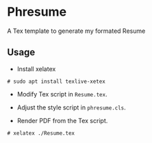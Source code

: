 # Phresume

A Tex template to generate my formated Resume

## Usage

* Install xelatex

```
# sudo apt install texlive-xetex
```

* Modify Tex script in `Resume.tex`.

* Adjust the style script in `phresume.cls`.

* Render PDF from the Tex script.

```
# xelatex ./Resume.tex
```

